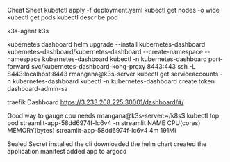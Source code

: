 Cheat Sheet
kubetctl apply -f deployment.yaml
kubectl get nodes -o wide 
kubectl get pods
kubectl describe pod <podname>

k3s-agent
k3s


kubernetes dashboard 
helm upgrade --install kubernetes-dashboard kubernetes-dashboard/kubernetes-dashboard --create-namespace --namespace kubernetes-dashboard
kubectl -n kubernetes-dashboard port-forward svc/kubernetes-dashboard-kong-proxy 8443:443
ssh -L 8443:localhost:8443 rmangana@k3s-server
kubectl get serviceaccounts -n kubernetes-dashboard
kubectl -n kubernetes-dashboard create token dashboard-admin-sa

traefik Dashboard
https://3.233.208.225:30001/dashboard/#/

Good way to gauge cpu needs
rmangana@k3s-server:~/k8s$ kubectl top pod streamlit-app-58dd6974f-lc6v4 -n streamlit
NAME                            CPU(cores)   MEMORY(bytes)
streamlit-app-58dd6974f-lc6v4   4m           191Mi

Sealed Secret 
installed the cli
downloaded the helm chart
created the application manifest
added app to argocd